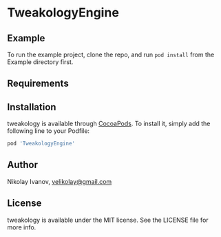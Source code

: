 # TweakologyEngine

## Example

To run the example project, clone the repo, and run `pod install` from the Example directory first.

## Requirements

## Installation

tweakology is available through [CocoaPods](http://cocoapods.org). To install
it, simply add the following line to your Podfile:

```ruby
pod 'TweakologyEngine'
```

## Author

Nikolay Ivanov, velikolay@gmail.com

## License

tweakology is available under the MIT license. See the LICENSE file for more info.
